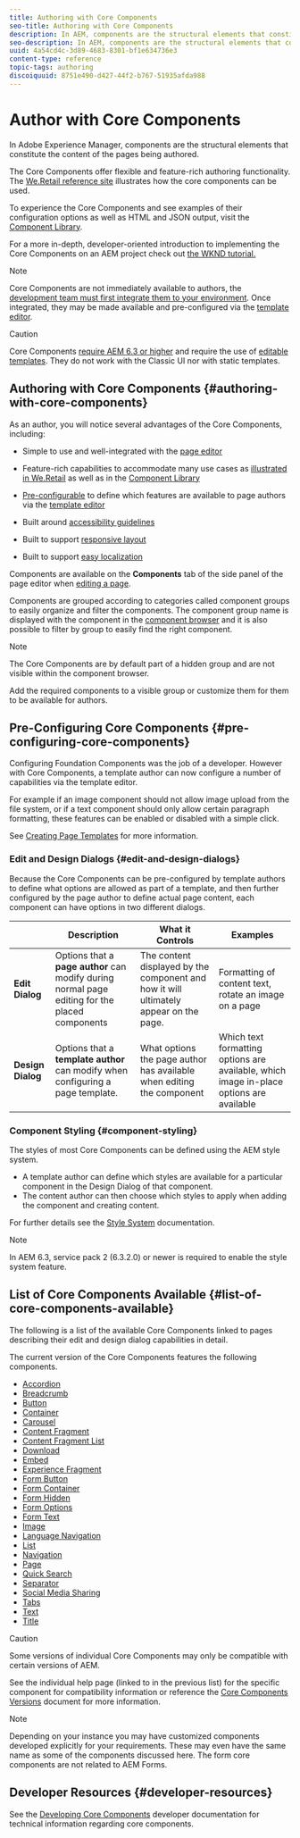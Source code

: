 ```yaml
---
title: Authoring with Core Components
seo-title: Authoring with Core Components
description: In AEM, components are the structural elements that constitute the content of the pages being authored - Core Components offer flexible and feature-rich authoring functionality.
seo-description: In AEM, components are the structural elements that constitute the content of the pages being authored - Core Components offer flexible and feature-rich authoring functionality.
uuid: 4a54cd4c-3d89-4683-8301-bf1e634736e3
content-type: reference
topic-tags: authoring
discoiquuid: 8751e490-d427-44f2-b767-51935afda988
---
```


# Author with Core Components

In Adobe Experience Manager, components are the structural elements that constitute the content of the pages being authored.

The Core Components offer flexible and feature-rich authoring functionality. The [We.Retail reference site](https://helpx.adobe.com/experience-manager/6-5/sites/developing/using/we-retail.html) illustrates how the core components can be used.

To experience the Core Components and see examples of their configuration options as well as HTML and JSON output, visit the [Component Library](http://opensource.adobe.com/aem-core-wcm-components/library/content-fragment.html).

For a more in-depth, developer-oriented introduction to implementing the Core Components on an AEM project check out [the WKND tutorial.](https://helpx.adobe.com/experience-manager/6-5/sites/developing/using/getting-started.html)

>[!NOTE]
>
>Core Components are not immediately available to authors, the [development team must first integrate them to your environment](using.md). Once integrated, they may be made available and pre-configured via the [template editor](https://helpx.adobe.com/experience-manager/6-5/sites/authoring/using/templates.html).

>[!CAUTION]
>
>Core Components [require AEM 6.3 or higher](versions.md) and require the use of [editable templates](https://helpx.adobe.com/experience-manager/6-5/sites/authoring/using/templates.html). They do not work with the Classic UI nor with static templates.

## Authoring with Core Components {#authoring-with-core-components}

As an author, you will notice several advantages of the Core Components, including:

* Simple to use and well-integrated with the [page editor](https://helpx.adobe.com/experience-manager/6-5/sites/authoring/using/editing-content.html)

* Feature-rich capabilities to accommodate many use cases as [illustrated in We.Retail](https://helpx.adobe.com/experience-manager/6-5/sites/developing/using/we-retail.html) as well as in the [Component Library](http://opensource.adobe.com/aem-core-wcm-components/library/content-fragment.html)

* [Pre-configurable](#pre-configuring-core-components) to define which features are available to page authors via the [template editor](https://helpx.adobe.com/experience-manager/6-5/sites/authoring/using/templates.html)

* Built around [accessibility guidelines](https://helpx.adobe.com/experience-manager/6-5/managing/using/web-accessibility.html)  

* Built to support [responsive layout](https://helpx.adobe.com/experience-manager/6-5/sites/authoring/using/responsive-layout.html)

* Built to support [easy localization](localization.md)

Components are available on the **Components** tab of the side panel of the page editor when [editing a page](https://helpx.adobe.com/experience-manager/6-5/sites/authoring/using/editing-content.html).

Components are grouped according to categories called component groups to easily organize and filter the components. The component group name is displayed with the component in the [component browser](https://helpx.adobe.com/experience-manager/6-5/sites/authoring/using/editing-content.html) and it is also possible to filter by group to easily find the right component.

>[!NOTE]
>
>The Core Components are by default part of a hidden group and are not visible within the component browser.
>
>Add the required components to a visible group or customize them for them to be available for authors.

## Pre-Configuring Core Components {#pre-configuring-core-components}

Configuring Foundation Components was the job of a developer. However with Core Components, a template author can now configure a number of capabilities via the template editor.

For example if an image component should not allow image upload from the file system, or if a text component should only allow certain paragraph formatting, these features can be enabled or disabled with a simple click.

See [Creating Page Templates](https://helpx.adobe.com/experience-manager/6-5/sites/authoring/using/templates.html) for more information.

### Edit and Design Dialogs {#edit-and-design-dialogs}

Because the Core Components can be pre-configured by template authors to define what options are allowed as part of a template, and then further configured by the page author to define actual page content, each component can have options in two different dialogs.

||Description|What it Controls|Examples|
|--- |--- |--- |--- |
|**Edit Dialog**|Options that a **page author** can modify during normal page editing for the placed components|The content displayed by the component and how it will ultimately appear on the page.|Formatting of content text, rotate an image on a page|
|**Design Dialog**|Options that a **template author** can modify when configuring a page template.|What options the page author has available when editing the component|Which text formatting options are available, which image in-place options are available|

### Component Styling {#component-styling}

The styles of most Core Components can be defined using the AEM style system.

* A template author can define which styles are available for a particular component in the Design Dialog of that component.
* The content author can then choose which styles to apply when adding the component and creating content.

For further details see the [Style System](https://helpx.adobe.com/experience-manager/6-5/sites/authoring/using/style-system.html) documentation.

>[!NOTE]
>
>In AEM 6.3, service pack 2 (6.3.2.0) or newer is required to enable the style system feature.

## List of Core Components Available {#list-of-core-components-available}

The following is a list of the available Core Components linked to pages describing their edit and design dialog capabilities in detail.

The current version of the Core Components features the following components.

* [Accordion](accordion.md)
* [Breadcrumb](breadcrumb.md)
* [Button](button.md)
* [Container](container.md)
* [Carousel](carousel.md)
* [Content Fragment](content-fragment-component.md)
* [Content Fragment List](content-fragment-list.md)
* [Download](download.md)
* [Embed](embed.md)
* [Experience Fragment](experience-fragment.md)
* [Form Button](form-button.md)
* [Form Container](form-container.md)
* [Form Hidden](form-hidden.md)
* [Form Options](form-options.md)
* [Form Text](form-text.md)
* [Image](image.md)
* [Language Navigation](language-navigation.md)
* [List](list.md)
* [Navigation](navigation.md)
* [Page](page.md)
* [Quick Search](quick-search.md)
* [Separator](separator.md)
* [Social Media Sharing](sharing.md)
* [Tabs](tabs.md)
* [Text](text.md)
* [Title](title.md)

>[!CAUTION]
>
>Some versions of individual Core Components may only be compatible with certain versions of AEM.
>
>See the individual help page (linked to in the previous list) for the specific component for compatibility information or reference the [Core Components Versions](versions.md) document for more information.

>[!NOTE]
>
>Depending on your instance you may have customized components developed explicitly for your requirements. These may even have the same name as some of the components discussed here.
>The form core components are not related to AEM Forms.

## Developer Resources {#developer-resources}

See the [Developing Core Components](developing.md) developer documentation for technical information regarding core components.

